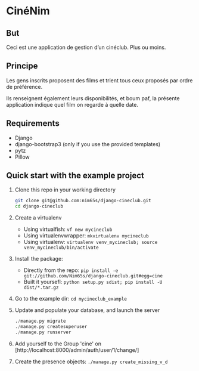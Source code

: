 CinéNim
=======

But
---
Ceci est une application de gestion d’un cinéclub. Plus ou moins.

Principe
--------
Les gens inscrits proposent des films et trient tous ceux proposés par ordre de préférence.

Ils renseignent également leurs disponibilités, et boum paf, la présente application indique quel film on regarde à quelle date.

Requirements
------------

* Django
* django-bootstrap3 (only if you use the provided templates)
* pytz
* Pillow

Quick start with the example project
------------

1. Clone this repo in your working directory

    ```bash
    git clone git@github.com:nim65s/django-cineclub.git
    cd django-cineclub
    ```

2. Create a virtualenv
    * Using virtualfish: `vf new mycineclub`
    * Using virtualenvwrapper: `mkvirtualenv mycineclub`
    * Using virtualenv: `virtualenv venv_mycineclub; source venv_mycineclub/bin/activate`
3. Install the package:
    * Directly from the repo: `pip install -e git://github.com/Nim65s/django-cineclub.git#egg=cine`
    * Built it yoursefl: `python setup.py sdist; pip install -U dist/*.tar.gz`
4. Go to the example dir: `cd mycineclub_example`
6. Update and populate your database, and launch the server

    ```python
    ./manage.py migrate
    ./manage.py createsuperuser
    ./manage.py runserver
    ```

7. Add yourself to the Group 'cine' on [http://localhost:8000/admin/auth/user/1/change/]
8. Create the presence objects: `./manage.py create_missing_v_d`
